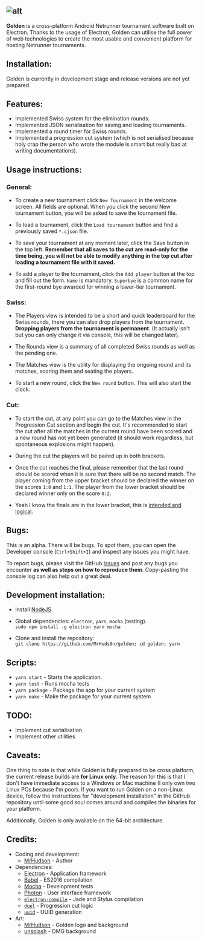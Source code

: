 ![alt](http://i.imgur.com/VKtMI4d.png)
----
**Golden** is a cross-platform Android Netrunner tournament software built on Electron. Thanks to the usage of Electron, Golden can utilise the full power of web technologies to create the most usable and convenient platform for hosting Netrunner tournaments.

## Installation:

Golden is currently in development stage and release versions are not yet prepared.

## Features:

- Implemented Swiss system for the elimination rounds.
- Implemented JSON serialisation for saving and loading tournaments.
- Implemented a round timer for Swiss rounds.
- Implemented a progression cut system (which is not serialised because holy crap the person who wrote the module is smart but really bad at writing documentations).

## Usage instructions:

### General:

- To create a new tournament click `New Tournament` in the welcome screen. All fields are optional. When you click the second New tournament button, you will be asked to save the tournament file.

- To load a tournament, click the `Load tournament` button and find a previously saved `*.cjson` file.

- To save your tournament at any moment later, click the Save button in the top left. **Remember that all saves to the cut are read-only for the time being, you will not be able to modify anything in the top cut after loading a tournament file with it saved.**

- To add a player to the tournament, click the `Add player` button at the top and fill out the form. `Name` is mandatory. `Superbye` is a common name for the first-round bye awarded for winning a lower-tier tournament.

### Swiss:

- The Players view is intended to be a short and quick leaderboard for the Swiss rounds, there you can also drop players from the tournament. **Dropping players from the tournament is permanent**. (It actually isn't but you can only change it via console, this will be changed later).

- The Rounds view is a summary of all completed Swiss rounds as well as the pending one.

- The Matches view is the utility for displaying the ongoing round and its matches, scoring them and seating the players.

- To start a new round, click the `New round` button. This will also start the clock.

### Cut:

- To start the cut, at any point you can go to the Matches view in the Progression Cut section and begin the cut. It's recommended to start the cut after all the matches in the current round have been scored and a new round has not yet been generated (it should work regardless, but spontaneous explosions might happen).

- During the cut the players will be paired up in both brackets.

- Once the cut reaches the final, please remember that the last round should be scored when it is sure that there will be no second match. The player coming from the upper bracket should be declared the winner on the scores `1:0` and `1:1`. The player from the lower bracket should be declared winner only on the score `0:2`.

- Yeah I know the finals are in the lower bracket, this is [intended and logical](https://github.com/clux/duel#caveats).

## Bugs:

This is an alpha. There will be bugs. To spot them, you can open the Developer console (`Ctrl+Shift+I`) and inspect any issues you might have.

To report bugs, please visit the GitHub [Issues](https://github.com/MrHuds0n/golden/issues) and post any bugs you encounter **as well as steps on how to reproduce them**. Copy-pasting the console log can also help out a great deal.

## Development installation:

- Install [NodeJS](https://nodejs.org/en/)

- Global dependencies: `electron`, `yarn`, `mocha` (testing).  
`sudo npm install -g electron yarn mocha`

- Clone and install the repository:  
`git clone https://github.com/MrHuds0n/golden; cd golden; yarn`

## Scripts:
- `yarn start` - Starts the application.
- `yarn test` - Runs mocha tests
- `yarn package` - Package the app for your current system
- `yarn make` - Make the package for your current system

## TODO:
- Implement cut serialisation
- Implement other utilities

## Caveats:

One thing to note is that while Golden is fully prepared to be cross platform, the current release builds are **for Linux only**. The reason for this is that I don't have immediate access to a Windows or Mac machine (I only own two Linux PCs because I'm poor). If you want to run Golden on a non-Linux device, follow the instructions for "development installation" in the GitHub repository until some good soul comes around and compiles the binaries for your platform.

Additionally, Golden is only available on the 64-bit architecture.

## Credits:
- Coding and development:
  - [MrHudson](http://mrhudson.yt) - Author
- Dependencies:
  - [Electron](https://electron.atom.io/) - Application framework
  - [Babel](https://babeljs.io/) - ES2016 compilation
  - [Mocha](https://mochajs.org/) - Development tests
  - [Photon](http://photonkit.com) - User interface framework
  - [`electron-compile`](https://github.com/electron/electron-compile) - Jade and Stylus compilation
  - [`duel`](https://github.com/clux/duel) - Progression cut logic
  - [`uuid`](https://github.com/kelektiv/node-uuid) - UUID generation
- Art:
  - [MrHudson](http://mrhudson.yt) - Golden logo and background
  - [unsplash](https://unsplash.com/photos/NwBZ94Leirc) - DMG background
